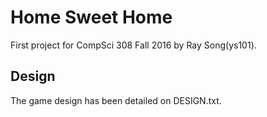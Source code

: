 # Home Sweet Home
First project for CompSci 308 Fall 2016 by Ray Song(ys101).

## Design
The game design has been detailed on DESIGN.txt.
